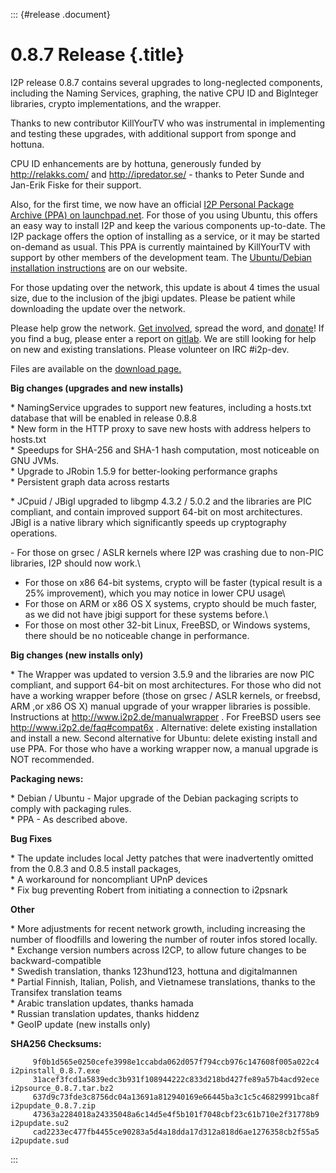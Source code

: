 ::: {#release .document}
# 0.8.7 Release {.title}

I2P release 0.8.7 contains several upgrades to long-neglected
components, including the Naming Services, graphing, the native CPU ID
and BigInteger libraries, crypto implementations, and the wrapper.

Thanks to new contributor KillYourTV who was instrumental in
implementing and testing these upgrades, with additional support from
sponge and hottuna.

CPU ID enhancements are by hottuna, generously funded by
<http://relakks.com/> and <http://ipredator.se/> - thanks to Peter Sunde
and Jan-Erik Fiske for their support.

Also, for the first time, we now have an official [I2P Personal Package
Archive (PPA) on
launchpad.net](https://launchpad.net/~i2p-maintainers/+archive/i2p). For
those of you using Ubuntu, this offers an easy way to install I2P and
keep the various components up-to-date. The I2P package offers the
option of installing as a service, or it may be started on-demand as
usual. This PPA is currently maintained by KillYourTV with support by
other members of the development team. The [Ubuntu/Debian installation
instructions](http://www.i2p2.de/debian) are on our website.

For those updating over the network, this update is about 4 times the
usual size, due to the inclusion of the jbigi updates. Please be patient
while downloading the update over the network.

Please help grow the network. [Get
involved](http://www.i2p2.de/getinvolved.html), spread the word, and
[donate](http://www.i2p2.de/donate.html)! If you find a bug, please
enter a report on
[gitlab](http://i2pgit.org/i2p-hackers/i2p.i2p/issues). We are still
looking for help on new and existing translations. Please volunteer on
IRC #i2p-dev.

Files are available on the [download page.](/download.html)

**Big changes (upgrades and new installs)**

\* NamingService upgrades to support new features, including a hosts.txt
database that will be enabled in release 0.8.8\
\* New form in the HTTP proxy to save new hosts with address helpers to
hosts.txt\
\* Speedups for SHA-256 and SHA-1 hash computation, most noticeable on
GNU JVMs.\
\* Upgrade to JRobin 1.5.9 for better-looking performance graphs\
\* Persistent graph data across restarts

\* JCpuid / JBigI upgraded to libgmp 4.3.2 / 5.0.2 and the libraries are
PIC compliant, and contain improved support 64-bit on most
architectures. JBigI is a native library which significantly speeds up
cryptography operations.

\- For those on grsec / ASLR kernels where I2P was crashing due to
non-PIC libraries, I2P should now work.\
- For those on x86 64-bit systems, crypto will be faster (typical result
is a 25% improvement), which you may notice in lower CPU usage\
- For those on ARM or x86 OS X systems, crypto should be much faster, as
we did not have jbigi support for these systems before.\
- For those on most other 32-bit Linux, FreeBSD, or Windows systems,
there should be no noticeable change in performance.

**Big changes (new installs only)**

\* The Wrapper was updated to version 3.5.9 and the libraries are now
PIC compliant, and support 64-bit on most architectures. For those who
did not have a working wrapper before (those on grsec / ASLR kernels, or
freebsd, ARM ,or x86 OS X) manual upgrade of your wrapper libraries is
possible. Instructions at <http://www.i2p2.de/manualwrapper> . For
FreeBSD users see <http://www.i2p2.de/faq#compat6x> . Alternative:
delete existing installation and install a new. Second alternative for
Ubuntu: delete existing install and use PPA. For those who have a
working wrapper now, a manual upgrade is NOT recommended.

**Packaging news:**

\* Debian / Ubuntu - Major upgrade of the Debian packaging scripts to
comply with packaging rules.\
\* PPA - As described above.

**Bug Fixes**

\* The update includes local Jetty patches that were inadvertently
omitted from the 0.8.3 and 0.8.5 install packages,\
\* A workaround for noncompliant UPnP devices\
\* Fix bug preventing Robert from initiating a connection to i2psnark

**Other**

\* More adjustments for recent network growth, including increasing the
number of floodfills and lowering the number of router infos stored
locally.\
\* Exchange version numbers across I2CP, to allow future changes to be
backward-compatible\
\* Swedish translation, thanks 123hund123, hottuna and digitalmannen\
\* Partial Finnish, Italian, Polish, and Vietnamese translations, thanks
to the Transifex translation teams\
\* Arabic translation updates, thanks hamada\
\* Russian translation updates, thanks hiddenz\
\* GeoIP update (new installs only)

**SHA256 Checksums:**



         9f0b1d565e0250cefe3998e1ccabda062d057f794ccb976c147608f005a022c4  i2pinstall_0.8.7.exe
         31acef3fcd1a5839edc3b931f108944222c833d218bd427fe89a57b4acd92ece  i2psource_0.8.7.tar.bz2
         637d9c73fde3c8756dc04a13691a812940169e66445ba3c1c5c46829991bca8f  i2pupdate_0.8.7.zip
         47363a2284018a24335048a6c14d5e4f5b101f7048cbf23c61b710e2f31778b9  i2pupdate.su2
         cad2233ec477fb4455ce90283a5d4a18dda17d312a818d6ae1276358cb2f55a5  i2pupdate.sud
:::
